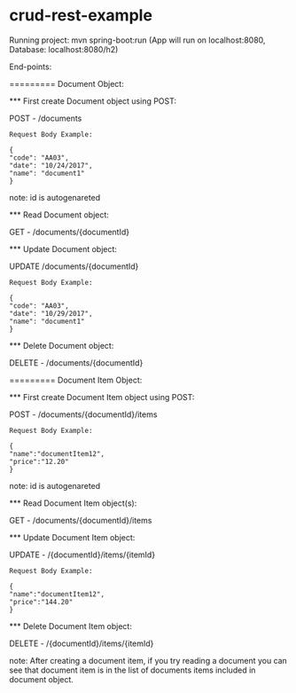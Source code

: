 # crud-rest-example

Running project: mvn spring-boot:run  (App will run on localhost:8080, Database: localhost:8080/h2)

End-points:

========= Document Object:

*** First create Document object using POST:

POST - /documents 

	Request Body Example: 
	
	{
	"code": "AA03",
	"date": "10/24/2017",
	"name": "document1"
	}
	
note: id is autogenareted
	
*** Read Document object:

GET - /documents/{documentId}

*** Update Document object:
	
UPDATE /documents/{documentId}

	Request Body Example:
	
	{
	"code": "AA03",
	"date": "10/29/2017",
	"name": "document1"
	} 
	
*** Delete Document object:

DELETE - /documents/{documentId}


========= Document Item Object:

*** First create Document Item object using POST:

POST - /documents/{documentId}/items

	Request Body Example:
	
	{
	"name":"documentItem12",
	"price":"12.20"
	}
	
note: id is autogenareted

*** Read Document Item object(s):
	
GET - /documents/{documentId}/items

*** Update Document Item object:

UPDATE - /{documentId}/items/{itemId}

	Request Body Example:
	
	{
	"name":"documentItem12",
	"price":"144.20"
	}
	
*** Delete Document Item object:	

DELETE - /{documentId}/items/{itemId}

note: After creating a document item, if you try reading a document you can see that document item
is in the list of documents items included in document object.